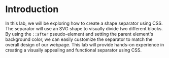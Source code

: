 # Introduction

In this lab, we will be exploring how to create a shape separator using CSS. The separator will use an SVG shape to visually divide two different blocks. By using the `::after` pseudo-element and setting the parent element's background color, we can easily customize the separator to match the overall design of our webpage. This lab will provide hands-on experience in creating a visually appealing and functional separator using CSS.
